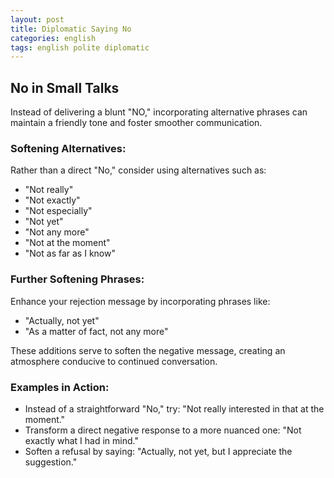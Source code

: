 ```yaml
---
layout: post
title: Diplomatic Saying No
categories: english
tags: english polite diplomatic
---
```


## No in Small Talks

Instead of delivering a blunt "NO," incorporating alternative phrases can maintain a friendly tone and foster smoother communication.

### Softening Alternatives:

Rather than a direct "No," consider using alternatives such as:

- "Not really"
- "Not exactly"
- "Not especially"
- "Not yet"
- "Not any more"
- "Not at the moment"
- "Not as far as I know"

### Further Softening Phrases:

Enhance your rejection message by incorporating phrases like:

- "Actually, not yet"
- "As a matter of fact, not any more"

These additions serve to soften the negative message, creating an atmosphere conducive to continued conversation.

### Examples in Action:

- Instead of a straightforward "No," try: "Not really interested in that at the moment."
- Transform a direct negative response to a more nuanced one: "Not exactly what I had in mind."
- Soften a refusal by saying: "Actually, not yet, but I appreciate the suggestion."
